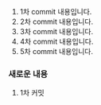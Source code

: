 1.	1차 commit 내용입니다.
2.	2차 commit 내용입니다.
3.	3차 commit 내용입니다.
4.	4차 commit 내용입니다.
5.	5차 commit 내용입니다.

### 새로운 내용

1.	1차 커밋
